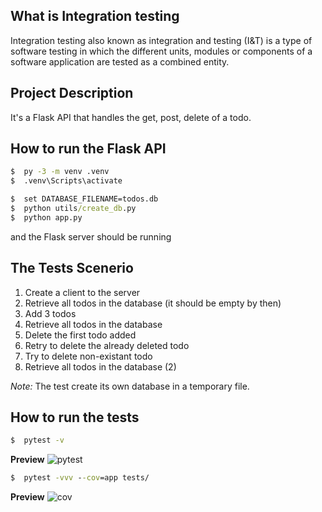 ## What is Integration testing

Integration testing also known as integration and testing (I&T) is a type of software testing in which the different units, modules or components of a software application are tested as a combined entity. 

## Project Description
It's a Flask API that handles the get, post, delete of a todo.

## How to run the Flask API
```cmd
$  py -3 -m venv .venv
$  .venv\Scripts\activate
```
```cmd
$  set DATABASE_FILENAME=todos.db
$  python utils/create_db.py
$  python app.py 
```
and the Flask server should be running

## The Tests Scenerio

1. Create a client to the server
2. Retrieve all todos in the database (it should be empty by then)
3. Add 3 todos
4. Retrieve all todos in the database
5. Delete the first todo added
6. Retry to delete the already deleted todo
7. Try to delete non-existant todo
8. Retrieve all todos in the database (2)

*Note:* The test create its own database in a temporary file.

## How to run the tests
```cmd
$  pytest -v
```
**Preview**
![pytest](https://user-images.githubusercontent.com/62222721/168854480-cffb50d2-ff44-41c2-ba86-357fe301c902.png)


```cmd
$  pytest -vvv --cov=app tests/
```
**Preview**
![cov](https://user-images.githubusercontent.com/62222721/168854578-db8bab53-8348-4144-b904-b2ab54d09663.png)
